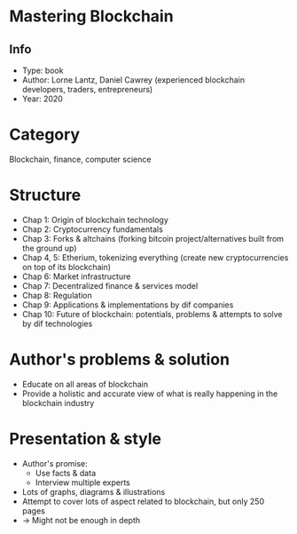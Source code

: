 # Mastering Blockchain

## Info
- Type: book
- Author: Lorne Lantz, Daniel Cawrey (experienced blockchain developers, traders, entrepreneurs)
- Year: 2020

# Category
Blockchain, finance, computer science

# Structure
- Chap 1: Origin of blockchain technology
- Chap 2: Cryptocurrency fundamentals
- Chap 3: Forks & altchains (forking bitcoin project/alternatives built from the ground up)
- Chap 4, 5: Etherium, tokenizing everything (create new cryptocurrencies on top of its blockchain)
- Chap 6: Market infrastructure
- Chap 7: Decentralized finance & services model
- Chap 8: Regulation
- Chap 9: Applications & implementations by dif companies
- Chap 10: Future of blockchain: potentials, problems & attempts to solve by dif technologies

# Author's problems & solution
- Educate on all areas of blockchain
- Provide a holistic and accurate view of what is really happening in the blockchain industry

# Presentation & style
- Author's promise:
  - Use facts & data
  - Interview multiple experts
- Lots of graphs, diagrams & illustrations
- Attempt to cover lots of aspect related to blockchain, but only 250 pages
- -> Might not be enough in depth